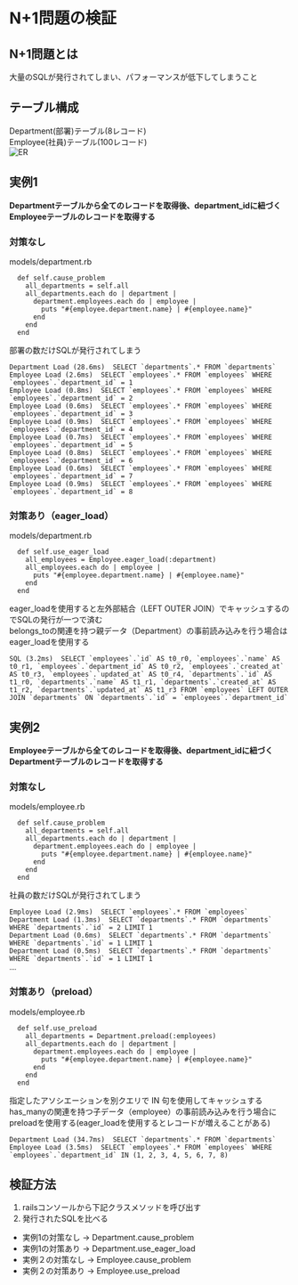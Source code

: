 # N+1問題の検証
## N+1問題とは
大量のSQLが発行されてしまい、パフォーマンスが低下してしまうこと

## テーブル構成  
Department(部署)テーブル(8レコード)  
Employee(社員)テーブル(100レコード)  
![ER](https://github.com/shuhei-icb/N1-problem_test/assets/82928805/0e62b0df-8b06-42bb-8b74-261331f2918c)

## 実例1
**Departmentテーブルから全てのレコードを取得後、department_idに紐づくEmployeeテーブルのレコードを取得する**

### 対策なし  
models/department.rb
```
  def self.cause_problem
    all_departments = self.all
    all_departments.each do | department |
      department.employees.each do | employee |
        puts "#{employee.department.name} | #{employee.name}"
      end
    end
  end
```
部署の数だけSQLが発行されてしまう
```
Department Load (28.6ms)  SELECT `departments`.* FROM `departments`
Employee Load (2.6ms)  SELECT `employees`.* FROM `employees` WHERE `employees`.`department_id` = 1
Employee Load (0.8ms)  SELECT `employees`.* FROM `employees` WHERE `employees`.`department_id` = 2
Employee Load (0.6ms)  SELECT `employees`.* FROM `employees` WHERE `employees`.`department_id` = 3
Employee Load (0.9ms)  SELECT `employees`.* FROM `employees` WHERE `employees`.`department_id` = 4
Employee Load (0.7ms)  SELECT `employees`.* FROM `employees` WHERE `employees`.`department_id` = 5
Employee Load (0.8ms)  SELECT `employees`.* FROM `employees` WHERE `employees`.`department_id` = 6
Employee Load (0.6ms)  SELECT `employees`.* FROM `employees` WHERE `employees`.`department_id` = 7
Employee Load (0.9ms)  SELECT `employees`.* FROM `employees` WHERE `employees`.`department_id` = 8
```

### 対策あり（eager_load）  
models/department.rb
```
  def self.use_eager_load
    all_employees = Employee.eager_load(:department)
    all_employees.each do | employee |
      puts "#{employee.department.name} | #{employee.name}"
    end
  end
```
eager_loadを使用すると左外部結合（LEFT OUTER JOIN）でキャッシュするのでSQLの発行が一つで済む  
belongs_toの関連を持つ親データ（Department）の事前読み込みを行う場合はeager_loadを使用する
```
SQL (3.2ms)  SELECT `employees`.`id` AS t0_r0, `employees`.`name` AS t0_r1, `employees`.`department_id` AS t0_r2, `employees`.`created_at` AS t0_r3, `employees`.`updated_at` AS t0_r4, `departments`.`id` AS t1_r0, `departments`.`name` AS t1_r1, `departments`.`created_at` AS t1_r2, `departments`.`updated_at` AS t1_r3 FROM `employees` LEFT OUTER JOIN `departments` ON `departments`.`id` = `employees`.`department_id`
```
## 実例2  
**Employeeテーブルから全てのレコードを取得後、department_idに紐づくDepartmentテーブルのレコードを取得する**
### 対策なし  
models/employee.rb  
```
  def self.cause_problem
    all_departments = self.all
    all_departments.each do | department |
      department.employees.each do | employee |
        puts "#{employee.department.name} | #{employee.name}"
      end
    end
  end
```
社員の数だけSQLが発行されてしまう  
```
Employee Load (2.9ms)  SELECT `employees`.* FROM `employees`
Department Load (1.3ms)  SELECT `departments`.* FROM `departments` WHERE `departments`.`id` = 2 LIMIT 1
Department Load (0.6ms)  SELECT `departments`.* FROM `departments` WHERE `departments`.`id` = 1 LIMIT 1
Department Load (0.5ms)  SELECT `departments`.* FROM `departments` WHERE `departments`.`id` = 1 LIMIT 1
‥‥
```

### 対策あり（preload） 
models/employee.rb  
```
  def self.use_preload
    all_departments = Department.preload(:employees)
    all_departments.each do | department |
      department.employees.each do | employee |
        puts "#{employee.department.name} | #{employee.name}"
      end
    end
  end
```
指定したアソシエーションを別クエリで IN 句を使用してキャッシュする  
has_manyの関連を持つ子データ（employee）の事前読み込みを行う場合にpreloadを使用する(eager_loadを使用するとレコードが増えることがある)
```
Department Load (34.7ms)  SELECT `departments`.* FROM `departments`
Employee Load (3.5ms)  SELECT `employees`.* FROM `employees` WHERE `employees`.`department_id` IN (1, 2, 3, 4, 5, 6, 7, 8)
```

## 検証方法
1. railsコンソールから下記クラスメソッドを呼び出す
2. 発行されたSQLを比べる

* 実例1の対策なし -> Department.cause_problem
* 実例1の対策あり -> Department.use_eager_load
* 実例２の対策なし -> Employee.cause_problem
* 実例２の対策あり -> Employee.use_preload


